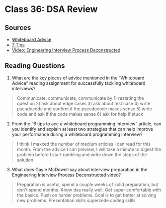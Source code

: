 # Class 36: DSA Review

## Sources
- [Whiteboard Advice](https://hackernoon.com/the-best-whiteboard-interview-advice-i-ever-received-3ebbfa72e4a)
- [7 Tips](https://medium.com/@steve_45636/6-tips-to-ace-a-whiteboard-programming-interview-f06c1b378bc6)
- [Video: Engineering Interview Process Deconstructed](https://www.youtube.com/watch?v=KdXAUst8bdo)

## Reading Questions
1. What are the key pieces of advice mentioned in the “Whiteboard Advice” reading assignment for successfully tackling whiteboard interviews?
> Communicate, communicate, communicate by 1) restating the question 2) ask about edge cases 3) ask about test case 4) write pseudocode and confirm if the pseudocode makes sense 5) write code and ask if the code makes sense 6) ask for help if stuck

2. From the “6 tips to ace a whiteboard programming interview” article, can you identify and explain at least two strategies that can help improve your performance during a whiteboard programming interview?
> I think I maxxed the number of medium articles I can read for this month. From the advice I can preview, I will take a minute to digest the problem before I start rambling and write down the steps of the solution
3. What does Gayle McDowell say about interview preparation in the Engineering Interview Process Deconstructed video?
>  Preparation is useful, spend a couple weeks of solid preparation, but don't spend months. Know dsa really well. Get super comfortable with the basics. Push on harder problems. Goal is to get better at solving new problems. Presentation skills supercede coding skills. 
